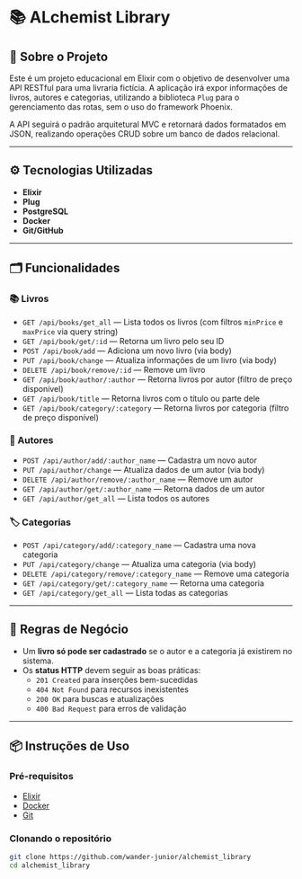 # 📚 ALchemist Library

## 📖 Sobre o Projeto

Este é um projeto educacional em Elixir com o objetivo de desenvolver uma API RESTful para uma livraria fictícia. A aplicação irá expor informações de livros, autores e categorias, utilizando a biblioteca `Plug` para o gerenciamento das rotas, sem o uso do framework Phoenix.

A API seguirá o padrão arquitetural MVC e retornará dados formatados em JSON, realizando operações CRUD sobre um banco de dados relacional.

---

## ⚙️ Tecnologias Utilizadas

- **Elixir**
- **Plug**
- **PostgreSQL**
- **Docker**
- **Git/GitHub**

---

## 🗂️ Funcionalidades

### 📚 Livros

- `GET /api/books/get_all` — Lista todos os livros (com filtros `minPrice` e `maxPrice` via query string)
- `GET /api/book/get/:id` — Retorna um livro pelo seu ID
- `POST /api/book/add` — Adiciona um novo livro (via body)
- `PUT /api/book/change` — Atualiza informações de um livro (via body)
- `DELETE /api/book/remove/:id` — Remove um livro
- `GET /api/book/author/:author` — Retorna livros por autor (filtro de preço disponível)
- `GET /api/book/title` — Retorna livros com o título ou parte dele
- `GET /api/book/category/:category` — Retorna livros por categoria (filtro de preço disponível)

### 👤 Autores

- `POST /api/author/add/:author_name` — Cadastra um novo autor
- `PUT /api/author/change` — Atualiza dados de um autor (via body)
- `DELETE /api/author/remove/:author_name` — Remove um autor
- `GET /api/author/get/:author_name` — Retorna dados de um autor
- `GET /api/author/get_all` — Lista todos os autores

### 🏷️ Categorias

- `POST /api/category/add/:category_name` — Cadastra uma nova categoria
- `PUT /api/category/change` — Atualiza uma categoria (via body)
- `DELETE /api/category/remove/:category_name` — Remove uma categoria
- `GET /api/category/get/:category_name` — Retorna uma categoria
- `GET /api/category/get_all` — Lista todas as categorias

---

## 🔎 Regras de Negócio

- Um **livro só pode ser cadastrado** se o autor e a categoria já existirem no sistema.
- Os **status HTTP** devem seguir as boas práticas:
  - `201 Created` para inserções bem-sucedidas
  - `404 Not Found` para recursos inexistentes
  - `200 OK` para buscas e atualizações
  - `400 Bad Request` para erros de validação

---

## 📦 Instruções de Uso

### Pré-requisitos

- [Elixir](https://elixir-lang.org/install.html)
- [Docker](https://www.docker.com/)
- [Git](https://git-scm.com/)

### Clonando o repositório

```bash
git clone https://github.com/wander-junior/alchemist_library
cd alchemist_library

